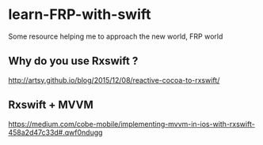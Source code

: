 # learn-FRP-with-swift
Some resource helping me to approach the new world, FRP world

## Why do you use Rxswift ? 
http://artsy.github.io/blog/2015/12/08/reactive-cocoa-to-rxswift/

## Rxswift + MVVM
https://medium.com/cobe-mobile/implementing-mvvm-in-ios-with-rxswift-458a2d47c33d#.qwf0ndugg
